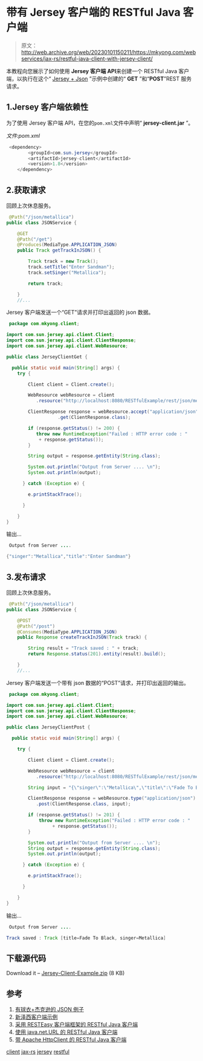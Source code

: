 # 带有 Jersey 客户端的 RESTful Java 客户端

> 原文：<http://web.archive.org/web/20230101150211/https://mkyong.com/webservices/jax-rs/restful-java-client-with-jersey-client/>

本教程向您展示了如何使用 **Jersey 客户端 API**来创建一个 RESTful Java 客户端，以执行在这个“ [Jersey + Json](http://web.archive.org/web/20190309050309/http://www.mkyong.com/webservices/jax-rs/json-example-with-jersey-jackson/) ”示例中创建的“ **GET** ”和“**POST**”REST 服务请求。

## 1.Jersey 客户端依赖性

为了使用 Jersey 客户端 API，在您的`pom.xml`文件中声明“ **jersey-client.jar** ”。

*文件:pom.xml*

```java
 <dependency>
		<groupId>com.sun.jersey</groupId>
		<artifactId>jersey-client</artifactId>
		<version>1.8</version>
	</dependency> 
```

 ## 2.获取请求

回顾上次休息服务。

```java
 @Path("/json/metallica")
public class JSONService {

	@GET
	@Path("/get")
	@Produces(MediaType.APPLICATION_JSON)
	public Track getTrackInJSON() {

		Track track = new Track();
		track.setTitle("Enter Sandman");
		track.setSinger("Metallica");

		return track;

	}
	//... 
```

Jersey 客户端发送一个“GET”请求并打印出返回的 json 数据。

```java
 package com.mkyong.client;

import com.sun.jersey.api.client.Client;
import com.sun.jersey.api.client.ClientResponse;
import com.sun.jersey.api.client.WebResource;

public class JerseyClientGet {

  public static void main(String[] args) {
	try {

		Client client = Client.create();

		WebResource webResource = client
		   .resource("http://localhost:8080/RESTfulExample/rest/json/metallica/get");

		ClientResponse response = webResource.accept("application/json")
                   .get(ClientResponse.class);

		if (response.getStatus() != 200) {
		   throw new RuntimeException("Failed : HTTP error code : "
			+ response.getStatus());
		}

		String output = response.getEntity(String.class);

		System.out.println("Output from Server .... \n");
		System.out.println(output);

	  } catch (Exception e) {

		e.printStackTrace();

	  }

	}
} 
```

输出…

```java
 Output from Server .... 

{"singer":"Metallica","title":"Enter Sandman"} 
```

 ## 3.发布请求

回顾上次休息服务。

```java
 @Path("/json/metallica")
public class JSONService {

	@POST
	@Path("/post")
	@Consumes(MediaType.APPLICATION_JSON)
	public Response createTrackInJSON(Track track) {

		String result = "Track saved : " + track;
		return Response.status(201).entity(result).build();

	}
	//... 
```

Jersey 客户端发送一个带有 json 数据的“POST”请求，并打印出返回的输出。

```java
 package com.mkyong.client;

import com.sun.jersey.api.client.Client;
import com.sun.jersey.api.client.ClientResponse;
import com.sun.jersey.api.client.WebResource;

public class JerseyClientPost {

  public static void main(String[] args) {

	try {

		Client client = Client.create();

		WebResource webResource = client
		   .resource("http://localhost:8080/RESTfulExample/rest/json/metallica/post");

		String input = "{\"singer\":\"Metallica\",\"title\":\"Fade To Black\"}";

		ClientResponse response = webResource.type("application/json")
		   .post(ClientResponse.class, input);

		if (response.getStatus() != 201) {
			throw new RuntimeException("Failed : HTTP error code : "
			     + response.getStatus());
		}

		System.out.println("Output from Server .... \n");
		String output = response.getEntity(String.class);
		System.out.println(output);

	  } catch (Exception e) {

		e.printStackTrace();

	  }

	}
} 
```

输出…

```java
 Output from Server .... 

Track saved : Track [title=Fade To Black, singer=Metallica] 
```

## 下载源代码

Download it – [Jersey-Client-Example.zip](http://web.archive.org/web/20190309050309/http://www.mkyong.com/wp-content/uploads/2011/07/Jersey-Client-Example.zip) (8 KB)

## 参考

1.  [有球衣+杰克逊的 JSON 例子](http://web.archive.org/web/20190309050309/http://www.mkyong.com/webservices/jax-rs/json-example-with-jersey-jackson/)
2.  [新泽西客户端示例](http://web.archive.org/web/20190309050309/http://blogs.oracle.com/enterprisetechtips/entry/consuming_restful_web_services_with)
3.  [采用 RESTEasy 客户端框架的 RESTful Java 客户端](http://web.archive.org/web/20190309050309/http://www.mkyong.com/webservices/jax-rs/restful-java-client-with-resteasy-client-framework/)
4.  [使用 java.net.URL 的 RESTful Java 客户端](http://web.archive.org/web/20190309050309/http://www.mkyong.com/webservices/jax-rs/restfull-java-client-with-java-net-url/)
5.  [带 Apache HttpClient 的 RESTful Java 客户端](http://web.archive.org/web/20190309050309/http://www.mkyong.com/webservices/jax-rs/restful-java-client-with-apache-httpclient/)

[client](http://web.archive.org/web/20190309050309/http://www.mkyong.com/tag/client/) [jax-rs](http://web.archive.org/web/20190309050309/http://www.mkyong.com/tag/jax-rs/) [jersey](http://web.archive.org/web/20190309050309/http://www.mkyong.com/tag/jersey/) [restful](http://web.archive.org/web/20190309050309/http://www.mkyong.com/tag/restful/)







